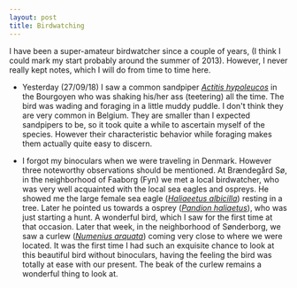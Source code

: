 ```yaml
---
layout: post
title: Birdwatching
---
```


I have been a super-amateur birdwatcher since a couple of years, (I think I could mark my start probably around the summer of 2013). However, I never really kept notes, which I will do from time to time here.

- Yesterday (27/09/18) I saw a common sandpiper [*Actitis hypoleucos*](https://en.wikipedia.org/wiki/Common_sandpiper) in the Bourgoyen who was shaking his/her ass (teetering) all the time. The bird was wading and foraging in a little muddy puddle. I don't think they are very common in Belgium. They are smaller than I expected sandpipers to be, so it took quite a while to ascertain myself of the species. However their characteristic behavior while foraging makes them actually quite easy to discern.

- I forgot my binoculars when we were traveling in Denmark. However three noteworthy observations should be mentioned. At Brændegård Sø, in the neighborhood of Faaborg (Fyn) we met a local birdwatcher, who was very well acquainted with the local sea eagles and ospreys. He showed me the large female sea eagle ([*Haliaeetus albicilla*](https://en.wikipedia.org/wiki/White-tailed_eagle)) resting in a tree. Later he pointed us towards a osprey ([*Pandion haliaetus*](https://en.wikipedia.org/wiki/Osprey)), who was just starting a hunt. A wonderful bird, which I saw for the first time at that occasion. Later that week, in the neighborhood of Sønderborg, we saw a curlew ([*Numenius arquata*](https://en.wikipedia.org/wiki/Eurasian_curlew)) coming very close to where we were located. It was the first time I had such an exquisite chance to look at this beautiful bird without binoculars, having the feeling the bird was totally at ease with our present. The beak of the curlew remains a wonderful thing to look at.
